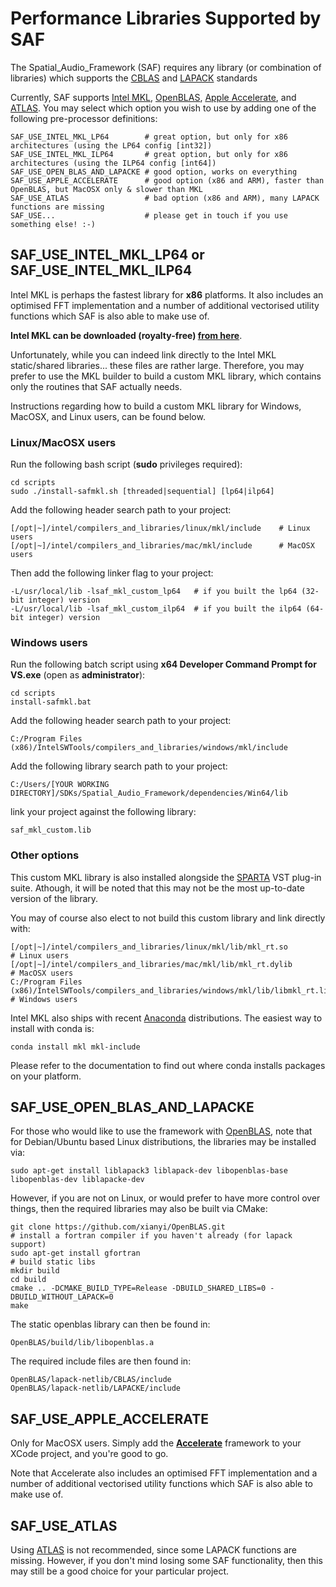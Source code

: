 # Performance Libraries Supported by SAF

The Spatial_Audio_Framework (SAF) requires any library (or combination of libraries) which supports the [CBLAS](https://en.wikipedia.org/wiki/Basic_Linear_Algebra_Subprograms#Implementations) and [LAPACK](https://en.wikipedia.org/wiki/LAPACK) standards

Currently, SAF supports [Intel MKL](https://software.intel.com/en-us/articles/free-ipsxe-tools-and-libraries), [OpenBLAS](https://github.com/xianyi/OpenBLAS), [Apple Accelerate](https://developer.apple.com/documentation/accelerate), and [ATLAS](http://math-atlas.sourceforge.net/). You may select which option you wish to use by adding one of the following pre-processor definitions:

```
SAF_USE_INTEL_MKL_LP64        # great option, but only for x86 architectures (using the LP64 config [int32])
SAF_USE_INTEL_MKL_ILP64       # great option, but only for x86 architectures (using the ILP64 config [int64])  
SAF_USE_OPEN_BLAS_AND_LAPACKE # good option, works on everything
SAF_USE_APPLE_ACCELERATE      # good option (x86 and ARM), faster than OpenBLAS, but MacOSX only & slower than MKL
SAF_USE_ATLAS                 # bad option (x86 and ARM), many LAPACK functions are missing
SAF_USE...                    # please get in touch if you use something else! :-)
```

## SAF_USE_INTEL_MKL_LP64 or SAF_USE_INTEL_MKL_ILP64

Intel MKL is perhaps the fastest library for **x86** platforms. It also includes an optimised FFT implementation and a number of additional vectorised utility functions which SAF is also able to make use of. 

**Intel MKL can be downloaded (royalty-free) [from here](https://software.intel.com/en-us/articles/free-ipsxe-tools-and-libraries)**.

Unfortunately, while you can indeed link directly to the Intel MKL static/shared libraries... these files are rather large. Therefore, you may prefer to use the MKL builder to build a custom MKL library, which contains only the routines that SAF actually needs.

Instructions regarding how to build a custom MKL library for Windows, MacOSX, and Linux users, can be found below.

### Linux/MacOSX users 

Run the following bash script (**sudo** privileges required):

```
cd scripts
sudo ./install-safmkl.sh [threaded|sequential] [lp64|ilp64]
```

Add the following header search path to your project:

```
[/opt|~]/intel/compilers_and_libraries/linux/mkl/include    # Linux users
[/opt|~]/intel/compilers_and_libraries/mac/mkl/include      # MacOSX users
```

Then add the following linker flag to your project:

```
-L/usr/local/lib -lsaf_mkl_custom_lp64   # if you built the lp64 (32-bit integer) version
-L/usr/local/lib -lsaf_mkl_custom_ilp64  # if you built the ilp64 (64-bit integer) version
``` 

### Windows users
 
Run the following batch script using **x64 Developer Command Prompt for VS.exe** (open as **administrator**):

```
cd scripts
install-safmkl.bat
```

Add the following header search path to your project:

```
C:/Program Files (x86)/IntelSWTools/compilers_and_libraries/windows/mkl/include
```

Add the following library search path to your project:

```
C:/Users/[YOUR WORKING DIRECTORY]/SDKs/Spatial_Audio_Framework/dependencies/Win64/lib
```

link your project against the following library:
```
saf_mkl_custom.lib 
```

### Other options

This custom MKL library is also installed alongside the [SPARTA](http://research.spa.aalto.fi/projects/sparta_vsts/) VST plug-in suite. Athough, it will be noted that this may not be the most up-to-date version of the library.

You may of course also elect to not build this custom library and link directly with:
```
[/opt|~]/intel/compilers_and_libraries/linux/mkl/lib/mkl_rt.so                              # Linux users
[/opt|~]/intel/compilers_and_libraries/mac/mkl/lib/mkl_rt.dylib                             # MacOSX users
C:/Program Files (x86)/IntelSWTools/compilers_and_libraries/windows/mkl/lib/libmkl_rt.lib   # Windows users
```

Intel MKL also ships with recent [Anaconda](https://anaconda.org) distributions. The easiest way to install with conda is:
```
conda install mkl mkl-include
```
Please refer to the documentation to find out where conda installs packages on your platform.


## SAF_USE_OPEN_BLAS_AND_LAPACKE

For those who would like to use the framework with [OpenBLAS](https://github.com/xianyi/OpenBLAS), note that for Debian/Ubuntu based Linux distributions, the libraries may be installed via:

```
sudo apt-get install liblapack3 liblapack-dev libopenblas-base libopenblas-dev liblapacke-dev
```

However, if you are not on Linux, or would prefer to have more control over things, then the required libraries may also be built via CMake:

```
git clone https://github.com/xianyi/OpenBLAS.git
# install a fortran compiler if you haven't already (for lapack support)
sudo apt-get install gfortran
# build static libs
mkdir build
cd build
cmake .. -DCMAKE_BUILD_TYPE=Release -DBUILD_SHARED_LIBS=0 -DBUILD_WITHOUT_LAPACK=0
make 
```

The static openblas library can then be found in:
```
OpenBLAS/build/lib/libopenblas.a
```

The required include files are then found in:
```
OpenBLAS/lapack-netlib/CBLAS/include
OpenBLAS/lapack-netlib/LAPACKE/include
```

## SAF_USE_APPLE_ACCELERATE

Only for MacOSX users. Simply add the [**Accelerate**](https://developer.apple.com/documentation/accelerate) framework to your XCode project, and you're good to go. 

Note that Accelerate also includes an optimised FFT implementation and a number of additional vectorised utility functions which SAF is also able to make use of. 


## SAF_USE_ATLAS

Using [ATLAS](http://math-atlas.sourceforge.net/) is not recommended, since some LAPACK functions are missing. However, if you don't mind losing some SAF functionality, then this may still be a good choice for your particular project.
